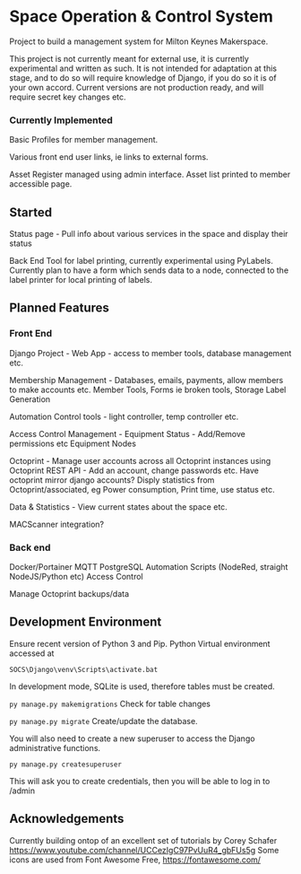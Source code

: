 # Space Operation & Control System

Project to build a management system for Milton Keynes Makerspace.

This project is not currently meant for external use, it is currently experimental and written as such. It is not intended for adaptation at this stage, and to do so will require knowledge of Django, if you do so it is of your own accord. Current versions are not production ready, and will require secret key changes etc.


### Currently Implemented
Basic Profiles for member management.

Various front end user links, ie links to external forms.

Asset Register managed using admin interface. Asset list printed to member accessible page.

## Started
Status page - Pull info about various services in the space and display their status

Back End Tool for label printing, currently experimental using PyLabels. Currently plan to have a form which sends data to a node, connected to the label printer for local printing of labels.


## Planned Features 

### Front End 

Django Project - Web App - access to member tools, database management etc.

Membership Management - Databases, emails, payments, allow members to make accounts etc. Member Tools, Forms ie broken tools, Storage Label Generation

Automation Control tools - light controller, temp controller etc. 

Access Control Management - Equipment Status - Add/Remove permissions etc Equipment Nodes

Octoprint - Manage user accounts across all Octoprint instances using Octoprint REST API - Add an account, change passwords etc. Have octoprint mirror django accounts? Disply statistics from Octoprint/associated, eg Power consumption, Print time, use status etc.

Data & Statistics - View current states about the space etc.

MACScanner integration?

### Back end

Docker/Portainer MQTT PostgreSQL Automation Scripts (NodeRed, straight NodeJS/Python etc) Access Control

Manage Octoprint backups/data


## Development Environment

Ensure recent version of Python 3 and Pip. Python Virtual environment accessed at 

```Command Line
SOCS\Django\venv\Scripts\activate.bat 
```

In development mode, SQLite is used, therefore tables must be created.

`py manage.py makemigrations` Check for table changes 

`py manage.py migrate` Create/update the database.

You will also need to create a new superuser to access the Django administrative functions.

`py manage.py createsuperuser`

This will ask you to create credentials, then you will be able to log in to /admin

## Acknowledgements
Currently building ontop of an excellent set of tutorials by Corey Schafer https://www.youtube.com/channel/UCCezIgC97PvUuR4_gbFUs5g
Some icons are used from Font Awesome Free, https://fontawesome.com/